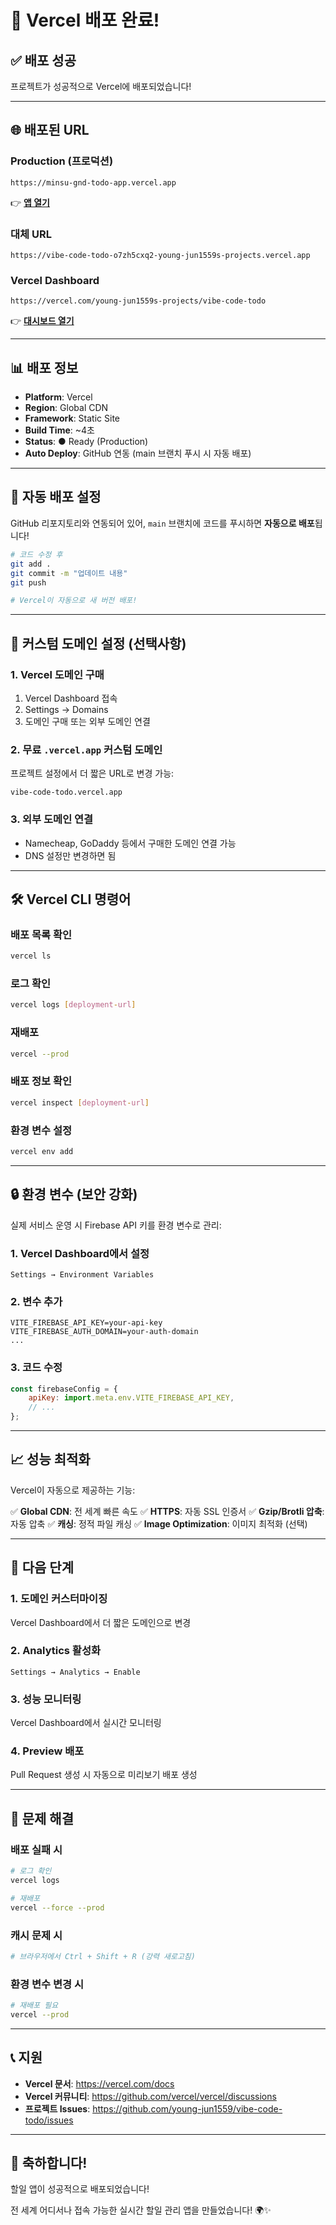 # 🚀 Vercel 배포 완료!

## ✅ 배포 성공

프로젝트가 성공적으로 Vercel에 배포되었습니다!

---

## 🌐 배포된 URL

### Production (프로덕션)
```
https://minsu-gnd-todo-app.vercel.app
```

👉 **[앱 열기](https://minsu-gnd-todo-app.vercel.app)**

### 대체 URL
```
https://vibe-code-todo-o7zh5cxq2-young-jun1559s-projects.vercel.app
```

### Vercel Dashboard
```
https://vercel.com/young-jun1559s-projects/vibe-code-todo
```

👉 **[대시보드 열기](https://vercel.com/young-jun1559s-projects/vibe-code-todo)**

---

## 📊 배포 정보

- **Platform**: Vercel
- **Region**: Global CDN
- **Framework**: Static Site
- **Build Time**: ~4초
- **Status**: ● Ready (Production)
- **Auto Deploy**: GitHub 연동 (main 브랜치 푸시 시 자동 배포)

---

## 🔄 자동 배포 설정

GitHub 리포지토리와 연동되어 있어, `main` 브랜치에 코드를 푸시하면 **자동으로 배포**됩니다!

```bash
# 코드 수정 후
git add .
git commit -m "업데이트 내용"
git push

# Vercel이 자동으로 새 버전 배포!
```

---

## 🎨 커스텀 도메인 설정 (선택사항)

### 1. Vercel 도메인 구매
1. Vercel Dashboard 접속
2. Settings → Domains
3. 도메인 구매 또는 외부 도메인 연결

### 2. 무료 `.vercel.app` 커스텀 도메인
프로젝트 설정에서 더 짧은 URL로 변경 가능:
```
vibe-code-todo.vercel.app
```

### 3. 외부 도메인 연결
- Namecheap, GoDaddy 등에서 구매한 도메인 연결 가능
- DNS 설정만 변경하면 됨

---

## 🛠️ Vercel CLI 명령어

### 배포 목록 확인
```bash
vercel ls
```

### 로그 확인
```bash
vercel logs [deployment-url]
```

### 재배포
```bash
vercel --prod
```

### 배포 정보 확인
```bash
vercel inspect [deployment-url]
```

### 환경 변수 설정
```bash
vercel env add
```

---

## 🔒 환경 변수 (보안 강화)

실제 서비스 운영 시 Firebase API 키를 환경 변수로 관리:

### 1. Vercel Dashboard에서 설정
```
Settings → Environment Variables
```

### 2. 변수 추가
```
VITE_FIREBASE_API_KEY=your-api-key
VITE_FIREBASE_AUTH_DOMAIN=your-auth-domain
...
```

### 3. 코드 수정
```javascript
const firebaseConfig = {
    apiKey: import.meta.env.VITE_FIREBASE_API_KEY,
    // ...
};
```

---

## 📈 성능 최적화

Vercel이 자동으로 제공하는 기능:

✅ **Global CDN**: 전 세계 빠른 속도
✅ **HTTPS**: 자동 SSL 인증서
✅ **Gzip/Brotli 압축**: 자동 압축
✅ **캐싱**: 정적 파일 캐싱
✅ **Image Optimization**: 이미지 최적화 (선택)

---

## 🎯 다음 단계

### 1. 도메인 커스터마이징
Vercel Dashboard에서 더 짧은 도메인으로 변경

### 2. Analytics 활성화
```
Settings → Analytics → Enable
```

### 3. 성능 모니터링
Vercel Dashboard에서 실시간 모니터링

### 4. Preview 배포
Pull Request 생성 시 자동으로 미리보기 배포 생성

---

## 🔧 문제 해결

### 배포 실패 시
```bash
# 로그 확인
vercel logs

# 재배포
vercel --force --prod
```

### 캐시 문제 시
```bash
# 브라우저에서 Ctrl + Shift + R (강력 새로고침)
```

### 환경 변수 변경 시
```bash
# 재배포 필요
vercel --prod
```

---

## 📞 지원

- **Vercel 문서**: https://vercel.com/docs
- **Vercel 커뮤니티**: https://github.com/vercel/vercel/discussions
- **프로젝트 Issues**: https://github.com/young-jun1559/vibe-code-todo/issues

---

## 🎉 축하합니다!

할일 앱이 성공적으로 배포되었습니다!

전 세계 어디서나 접속 가능한 실시간 할일 관리 앱을 만들었습니다! 🌍✨

